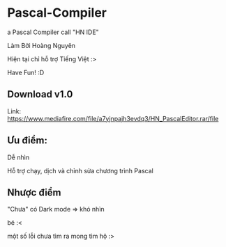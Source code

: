# Pascal-Compiler
a Pascal Compiler call "HN IDE"

Làm Bởi Hoàng Nguyên

Hiện tại chỉ hỗ trợ Tiếng Việt :>

Have Fun! :D
## Download v1.0
Link: https://www.mediafire.com/file/a7yjnpajh3evdq3/HN_PascalEditor.rar/file
## Ưu điểm:
Dễ nhìn

Hỗ trợ chạy, dịch và chỉnh sửa chương trình Pascal
## Nhược điểm
"Chưa" có Dark mode => khó nhìn

bé :<

một số lỗi chưa tìm ra mong tìm hộ :>
